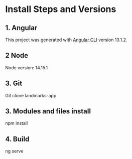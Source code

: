 # Install Steps and Versions

## 1. Angular

This project was generated with [Angular CLI](https://github.com/angular/angular-cli) version 13.1.2.

## 2 Node

Node version: 14.15.1

## 3. Git 

Git clone landmarks-app

## 3. Modules and files install

npm install

## 4. Build

ng serve
